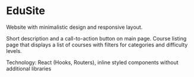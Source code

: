 # EduSite

  Website with minimalistic design and responsive layout.
  
 Short description and a call-to-action button on main page.
 Course listing page that displays a list of courses with filters for categories and difficulty levels. 
 
 
 Technology: React (Hooks, Routers), inline styled components without additional libraries
